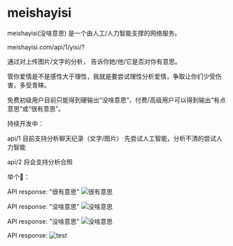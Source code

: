 # meishayisi
meishayisi(没啥意思) 是一个由人工/人力智能支撑的网络服务。

meishayisi.com/api/1/yisi/?

通过对上传图片/文字的分析，
告诉你她/他/它是否对你有意思。

管你爱情是不是感性大于理性，我就是要尝试理性分析爱情，争取让你们少受伤害，多受青睐。

免费初级用户目前只能得到硬输出“没啥意思”，付费/高级用户可以得到输出“有点意思”或“很有意思”。

持续开发中：

api/1 目前支持分析聊天纪录（文字/图片）
先尝试人工智能，分析不清的尝试人力智能

api/2 将会支持分析合照


举个🌰：

API response: "很有意思" ![很有意思](https://i2.kknews.cc/large/f7c00043d9b380d5615)

API response: "没啥意思" ![没啥意思](http://d.ifengimg.com/mw604/p2.ifengimg.com/yidian/2016_33/e6b4c6f2d2aa614_w533_h300.jpg)

API response: "没啥意思" ![没啥意思](http://ww3.sinaimg.cn/large/9badcc1cjw1e3tw9totm9j20c80h5wfe.jpg)

API response: ![test](https://cloud.githubusercontent.com/assets/435708/26749557/add8d4c0-47db-11e7-918e-e450e4a75bce.png)

